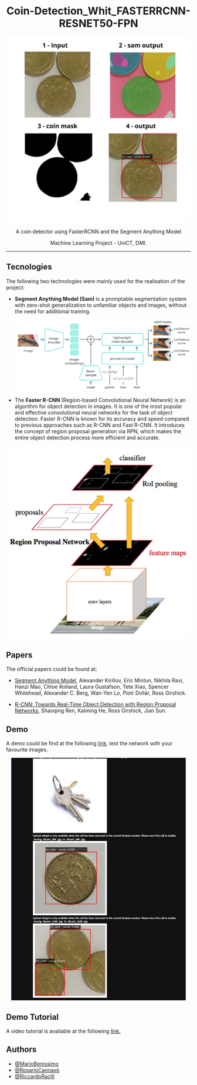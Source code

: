 <h1 align="center">
  <br>
  Coin-Detection_Whit_FASTERRCNN-RESNET50-FPN
  <br>
</h1>

<p align="center">
  <img src="assets/steps.png" alt="" />
</p>

<p align="center">A coin detector using FasterRCNN and the Segment Anything Model </p>

<p align="center">Machine Learning Project - UniCT, DMI.</p>

******
## Tecnologies
<p>The following two technologies were mainly used for the realisation of the project:
  <ul>
    <li>
      <b> Segment Anything Model (Sam) </b> is a promptable segmentation system with zero-shot generalization to unfamiliar objects and images, without the need for additional training.
      <p align="center">
      <img src="assets/sam.png" alt="" />
      </p>
    </li>
    <li>
      The <b> Faster R-CNN </b>(Region-based Convolutional Neural Network) is an algorithm for object detection in images. It is one of the most popular and effective convolutional neural networks for the task of object detection.
      Faster R-CNN is known for its accuracy and speed compared to previous approaches such as R-CNN and Fast R-CNN. It introduces the concept of region proposal generation via RPN, which makes the entire object detection process more efficient and accurate.
    </li>
  </ul>
  <p align="center">
  <img src="assets/fast.png" alt="" />
  </p>
</p>

## Papers
<p>The official papers could be found at:
  <ul>
    <li>
      <p> <a href="https://arxiv.org/abs/2304.02643"> Segment Anything Model</a>, Alexander Kirillov, Eric Mintun, Nikhila Ravi, Hanzi Mao, Chloe Rolland, Laura Gustafson, Tete Xiao, Spencer Whitehead, Alexander C. Berg, Wan-Yen Lo, Piotr Dollár, Ross Girshick.</p>
    </li>
    <li>
       <p> <a href="https://arxiv.org/abs/1506.01497"> R-CNN: Towards Real-Time Object Detection with Region Proposal Networks</a>, Shaoqing Ren, Kaiming He, Ross Girshick, Jian Sun. </p>
    </li>
  </ul>
</p>

## Demo

<p>A demo could be find at the following <a href="https://github.com/Raciti/Coin-Detection_Whit_FASTERRCNN-RESNET50-FPN/blob/main/Demo/Demo.ipynb"> link</a>, test the network with your favourite images.</p>

<p align="center">
  <img src="assets/demo.png" alt="" />
  </p>

## Demo Tutorial

<p>A video tutorial is available at the following <a href="https://drive.google.com/file/d/1uCT_jL5UZSutm-E3IVjafy7u-qrCgOg2/view">link. </a></p>

## Authors

- [@MarioBenissimo](https://github.com/mariobenissimo)
- [@RosarioCannavò](https://github.com/rosariocannavo)
- [@RiccardoRaciti](https://github.com/Raciti)
